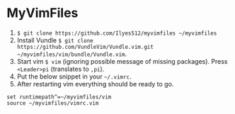 # MyVimFiles

1. `$ git clone https://github.com/Ilyes512/myvimfiles ~/myvimfiles`
2. Install Vundle `$ git clone https://github.com/VundleVim/Vundle.vim.git ~/myvimfiles/vim/bundle/Vundle.vim`.
3. Start vim `$ vim` (ignoring possible message of missing packages). Press `<Leader>pi` (translates to `,pi`).
4. Put the below snippet in your `~/.vimrc`.
5. After restarting vim everything should be ready to go.

```vim
set runtimepath^=~/myvimfiles/vim
source ~/myvimfiles/vimrc.vim
```
